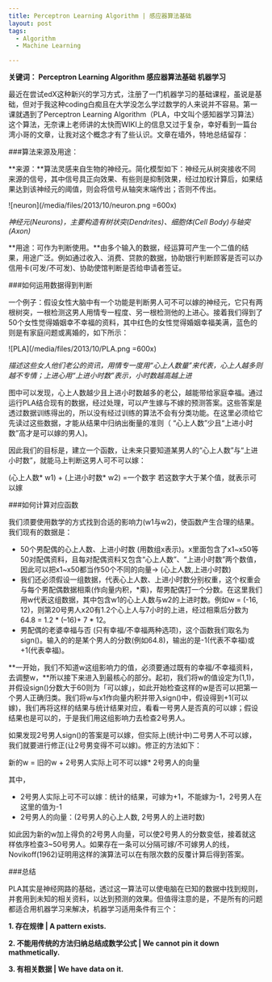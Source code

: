 ```yaml
---
title: Perceptron Learning Algorithm | 感应器算法基础
layout: post
tags:
  - Algorithm
  - Machine Learning

---
```

  
**关键词： Perceptron Learning Algorithm   感应器算法基础  机器学习**

最近在尝试edX这种新兴的学习方式，注册了一门机器学习的基础课程，虽说是基础，但对于我这种coding白痴且在大学没怎么学过数学的人来说并不容易。第一课就遇到了Perceptron Learning Algorithm（PLA，中文叫个感知器学习算法）这个算法，无奈课上老师讲的太快而WIKI上的信息又过于复杂，幸好看到一篇台湾小哥的文章，让我对这个概念才有了些认识。文章在墙外，特地总结留存：

###算法来源及用途：

**来源：**算法灵感来自生物的神经元。简化模型如下：神经元从树突接收不同来源的信号，其中信号具正向效果、有些则是抑制效果，经过加权计算后，如果结果达到该神经元的阈值，则会将信号从轴突末端传出；否则不传出。

![neuron](/media/files/2013/10/neuron.png =600x)

*神经元(Neurons)，主要构造有树状突(Dendrites)、细胞体(Cell Body)与轴突(Axon)*

**用途：可作为判断使用。**由多个输入的数据，经运算可产生一个二值的结果，用途广泛。例如通过收入、消费、贷款的数据，协助银行判断顾客是否可以办信用卡(可发/不可发)、协助使馆判断是否给申请者签证。

###如何运用数据得到判断

一个例子：假设女性大脑中有一个功能是判断男人可不可以嫁的神经元，它只有两根树突，一根检测这男人用情专一程度、另一根检测他的上进心。接着我们得到了50个女性觉得婚姻幸不幸福的资料，其中红色的女性觉得婚姻幸福美满，蓝色的则是有家庭问题或离婚的，如下所示：

![PLA](/media/files/2013/10/PLA.png =600x)
  
*描述这些女人他们老公的资讯，用情专一度用“心上人数量”来代表，心上人越多则越不专情；上进心用“上进小时数”表示，小时数越高越上进*

图中可以发现，心上人数越少且上进小时数越多的老公，越能带给家庭幸福。通过运行PLA结合现有的数据，经过处理，可以产生嫁与不嫁的预测答案。这些答案是透过数据训练得出的，所以没有经过训练的算法不会有分类功能。在这里必须给它先读过这些数据，才能从结果中归纳出衡量的准则（ “心上人数”少且“上进小时数”高才是可以嫁的男人)。

因此我们的目标是，建立一个函数，让未来只要知道某男人的“心上人数”与“上进小时数”，就能马上判断这男人可不可以嫁：

(心上人数* w1) + (上进小时数* w2) =一个数字   若这数字大于某个值，就表示可以嫁

###如何计算对应函数

我们须要使用数学的方式找到合适的影响力(w1与w2)，使函数产生合理的结果。我们现有的数据是：

* 50个男配偶的心上人数、上进小时数 (用数组x表示)。x里面包含了x1~x50等50对配偶资料，且每对配偶资料又包含“心上人数”、“上进小时数”两个数值，因此可以把x1~x50都当作50个不同的向量→ (心上人数,上进小时数)
* 我们还必须假设一组数据，代表心上人数、上进小时数分别权重，这个权重会与每个男配偶数据相乘(作向量内积，*乘)，帮男配偶打一个分数。在这里我们用w代表这组数据，其中包含w1的心上人数与w2的上进时数。例如w = (-16, 12)，则第20号男人x20有1.2个心上人与7小时的上进，经过相乘后分数为64.8 = 1.2 * (–16)+ 7 * 12。
* 男配偶的老婆幸福与否 (只有幸福/不幸福两种选项)，这个函数我们取名为sign()。输入的的是某个男人的分数(例如64.8)，输出的是-1(代表不幸福)或+1(代表幸福)。


**一开始，我们不知道w这组影响力的值，必须要通过既有的幸福/不幸福资料，去调整w，**所以接下来进入到最核心的部分。起初，我们将w的值设定为(1,1)，并假设sign()分数大于60则为「可以嫁」，如此开始检查这样的w是否可以把第一个男人正确归类。我们将w与x1作向量内积并带入sign()中，假设得到+1(可以嫁)，我们再将这样的结果与统计结果对应，看看一号男人是否真的可以嫁；假设结果也是可以的，于是我们用这组影响力去检查2号男人。

如果发现2号男人sign()的答案是可以嫁，但实际上(统计中)二号男人不可以嫁，我们就要进行修正(让2号男变得不可以嫁)。修正的方法如下：

新的w = 旧的w + 2号男人实际上可不可以嫁* 2号男人的向量

其中，

* 2号男人实际上可不可以嫁：统计的结果，可嫁为+1，不能嫁为-1，2号男人在这里的值为-1
* 2号男人的向量：(2号男人的心上人数, 2号男人的上进时数)

如此因为新的w加上得负的2号男人向量，可以使2号男人的分数变低，接着就这样依序检查3~50号男人。如果存在一条可以分隔可嫁/不可嫁男人的线，Novikoff(1962)证明用这样的演算法可以在有限次数的反覆计算后得到答案。

###总结

PLA其实是神经网路的基础，透过这一算法可以使电脑在已知的数据中找到规则，并套用到未知的相关资料，以达到预测的效果。但值得注意的是，不是所有的问题都适合用机器学习来解决，机器学习适用条件有三个：

**1. 存在规律 | A pattern exists.**

**2. 不能用传统的方法归纳总结成数学公式 | We cannot pin it down mathmetically.**

**3. 有相关数据 | We have data on it.**